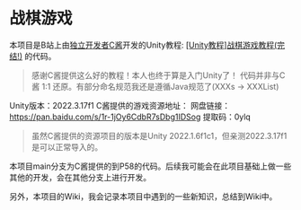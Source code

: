 # 战棋游戏
本项目是B站上由[独立开发者C酱]("https://space.bilibili.com/641563")开发的Unity教程: [[Unity教程]战棋游戏教程(完结!)](https://www.bilibili.com/video/BV1Vu4y1d7eY) 的代码。

> 感谢C酱提供这么好的教程！本人也终于算是入门Unity了！
> 代码并非与C酱 1:1 还原。有部分命名规范我还是遵循Java规范了(XXXs -> XXXList)

Unity版本：2022.3.17f1
C酱提供的游戏资源地址：
网盘链接：https://pan.baidu.com/s/1r-1jOy6CdbR7sDbg1IDSog
提取码：0ylq

> 虽然C酱提供的资源项目的版本是Unity 2022.1.6f1c1，但亲测2022.3.17f1是可以正常导入的。

本项目main分支为C酱提供的到P58的代码。后续我可能会在此项目基础上做一些其他的开发，会在其他分支上进行开发。

另外，本项目的Wiki，我会记录本项目中遇到的一些新知识，总结到Wiki中。